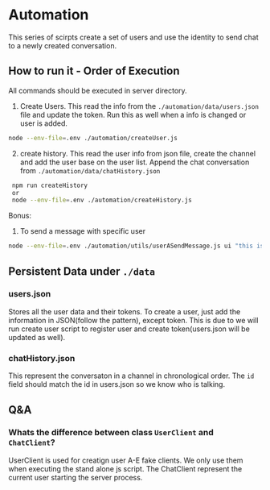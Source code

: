 # Automation 
This series of scirpts create a set of users and use the identity to send chat to a newly created conversation. 

## How to run it - Order of Execution
All commands should be executed in server directory. 
1. Create Users. This read the info from the `./automation/data/users.json` file and update the token. Run this as well when a info is changed or user is added. 
```sh
node --env-file=.env ./automation/createUser.js
```
2. create history. This read the user info from json file, create the channel and add the user base on the user list. Append the chat conversation from `./automation/data/chatHistory.json`
```sh
 npm run createHistory
 or
 node --env-file=.env ./automation/createHistory.js
 ```

Bonus:
1. To send a message with specific user
```sh
node --env-file=.env ./automation/utils/userASendMessage.js ui "this is a speaking from the scrip"
```

## Persistent Data under `./data`
### users.json
Stores all the user data and their tokens. To create a user, just add the information in JSON(follow the pattern), except token. This is due to we will run create user script to register user and create token(users.json will be updated as well).
### chatHistory.json
This represent the conversaton in a channel in chronological order. The `id` field should match the id in users.json so we know who is talking. 

## Q&A
### Whats the difference between class `UserClient` and `ChatClient`?
UserClient is used for creatign user A-E fake clients. We only use them when executing the stand alone js script. The ChatClient represent the current user starting the server process. 